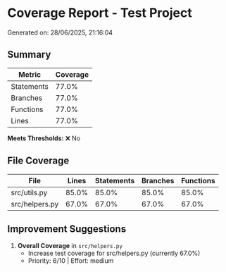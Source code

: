 # Coverage Report - Test Project

Generated on: 28/06/2025, 21:16:04

## Summary

| Metric | Coverage |
|--------|----------|
| Statements | 77.0% |
| Branches | 77.0% |
| Functions | 77.0% |
| Lines | 77.0% |

**Meets Thresholds:** ❌ No

## File Coverage

| File | Lines | Statements | Branches | Functions |
|------|-------|------------|----------|-----------|
| src/utils.py | 85.0% | 85.0% | 85.0% | 85.0% |
| src/helpers.py | 67.0% | 67.0% | 67.0% | 67.0% |

## Improvement Suggestions

1. **Overall Coverage** in `src/helpers.py`
   - Increase test coverage for src/helpers.py (currently 67.0%)
   - Priority: 6/10 | Effort: medium
